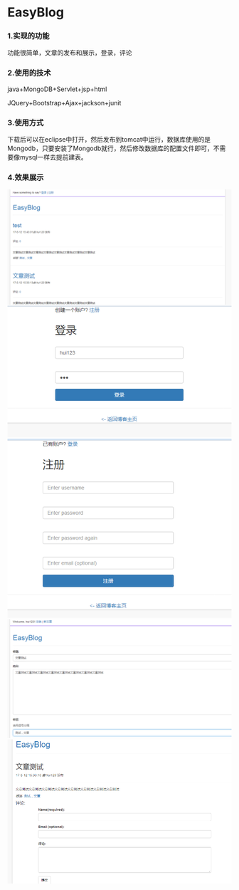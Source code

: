 # EasyBlog
### 1.实现的功能
  功能很简单，文章的发布和展示，登录，评论
### 2.使用的技术
  java+MongoDB+Servlet+jsp+html
  
  JQuery+Bootstrap+Ajax+jackson+junit
### 3.使用方式
  下载后可以在eclipse中打开，然后发布到tomcat中运行，数据库使用的是Mongodb，只要安装了Mongodb就行，然后修改数据库的配置文件即可，不需要像mysql一样去提前建表。
### 4.效果展示
  ![image](https://github.com/Little-Grey/EasyBlog/raw/master/previewIMG/1.png)
  ![image](https://github.com/Little-Grey/EasyBlog/raw/master/previewIMG/2.png)
  ![image](https://github.com/Little-Grey/EasyBlog/raw/master/previewIMG/4.png)
  ![image](https://github.com/Little-Grey/EasyBlog/raw/master/previewIMG/3.png)
  ![image](https://github.com/Little-Grey/EasyBlog/raw/master/previewIMG/6.png)
